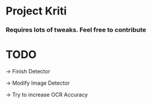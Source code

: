# Project Kriti

### Requires lots of tweaks. Feel free to contribute

# TODO

-> Finish Detector

-> Modify Image Detector

-> Try to increase OCR Accuracy
